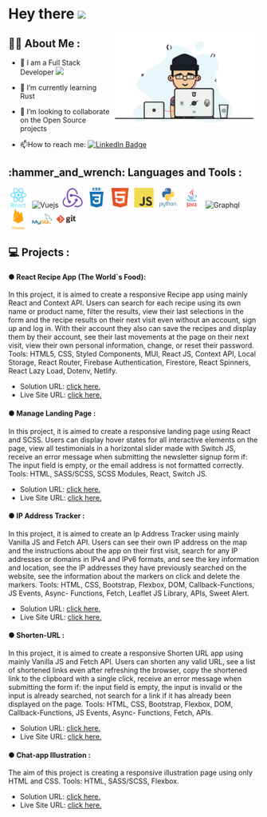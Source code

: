 
<h1>
  Hey there
  <img src="https://media.giphy.com/media/hvRJCLFzcasrR4ia7z/giphy.gif" width="30px"/>
</h1>

<img src="gif.gif" width="300" align="right"  />

## :man_technologist: About Me :

- 🔭 I am a Full Stack Developer <img src="https://media.giphy.com/media/WUlplcMpOCEmTGBtBW/giphy.gif" width="30" >
- 🌱 I’m currently learning Rust
- 👯 I’m looking to collaborate on the Open Source projects

- :mailbox:How to reach me:  <a href="https://www.linkedin.com/in/mubeydealpkilic"> <img src="https://img.shields.io/badge/LinkedIn-blue?style=for-the-badge&logo=linkedin&logoColor=white" width="80" height="20" alt="LinkedIn Badge"/> </a>  


<h2>:hammer_and_wrench: Languages and Tools :</h2>
<div>
  <div>
  <img src="https://github.com/devicons/devicon/blob/master/icons/react/react-original-wordmark.svg" title="React" alt="React" width="40" height="40"/>&nbsp;
  <img src="https://github.com/user-attachments/assets/308420bb-8c86-4f41-9832-4aca5dffed54" title="Vuejs" alt="Vuejs " width="40" height="40"/>&nbsp;
  <img src="https://github.com/devicons/devicon/blob/master/icons/redux/redux-original.svg" title="Redux" alt="Redux " width="40" height="40"/>&nbsp;
  <img src="https://github.com/devicons/devicon/blob/master/icons/css3/css3-plain-wordmark.svg"  title="CSS3" alt="CSS" width="40" height="40"/>&nbsp;
  <img src="https://github.com/devicons/devicon/blob/master/icons/html5/html5-original.svg" title="HTML5" alt="HTML" width="40" height="40"/>&nbsp;
  <img src="https://github.com/devicons/devicon/blob/master/icons/javascript/javascript-original.svg" title="JavaScript" alt="JavaScript" width="40" height="40"/>&nbsp;
  <img src="https://raw.githubusercontent.com/devicons/devicon/1119b9f84c0290e0f0b38982099a2bd027a48bf1/icons/python/python-original-wordmark.svg" title="Python" alt="Python" width="40" height="40"/>&nbsp;
  <img src="https://github.com/devicons/devicon/blob/master/icons/java/java-original-wordmark.svg" title="Java" alt="Java" width="40" height="40"/>&nbsp;
  <img src="https://github.com/user-attachments/assets/b3e419d4-d3d8-4366-8862-aab9b263fcd1" title="Graphql" alt="Graphql" width="40" height="40"/>&nbsp;
  <img src="https://github.com/devicons/devicon/blob/master/icons/firebase/firebase-plain-wordmark.svg" title="Firebase" alt="Firebase" width="40" height="40"/>&nbsp;
  <img src="https://github.com/devicons/devicon/blob/master/icons/mysql/mysql-original-wordmark.svg" title="MySQL"  alt="MySQL" width="40" height="40"/>&nbsp;
  <img src="https://github.com/devicons/devicon/blob/master/icons/git/git-original-wordmark.svg" title="Git" alt="Git" width="40" height="40"/>
  </div>
</div>

<h2>💻 Projects :</h2>
<h4>●   React Recipe App (The World`s Food):</h4>
<p> In this project, it is aimed to create a responsive Recipe app using mainly React and Context API. Users can search for each recipe using its own name or product name, filter the results, view their last selections in the form and the recipe results on their next visit even without an account, sign up and log in. With their account they also can save the recipes and display them by their account, see their last movements at the page on their next visit, view their own personal information, change, or reset their password. Tools: HTML5, CSS, Styled Components, MUI, React JS, Context API, Local Storage, React Router, Firebase Authentication, Firestore, React Spinners, React Lazy Load, Dotenv, Netlify.</p>

- Solution URL: [click here.](https://github.com/aLpSabre/React-Recipe-App)
- Live Site URL: [click here.](https://theworldsfood.netlify.app/)
  
<h4>●   Manage Landing Page :</h4>
<p>In this project, it is aimed to create a responsive landing page using React and SCSS. Users can display hover states for all interactive elements on the page, view all testimonials in a horizontal slider made with Switch JS, receive an error message when submitting the newsletter signup form if: The input field is empty, or the email address is not formatted correctly. Tools: HTML, SASS/SCSS, SCSS Modules, React, Switch JS.</p>
  
- Solution URL: [click here.](https://github.com/aLpSabre/manage-landing-page)
- Live Site URL: [click here.](https://alpsabre.github.io/manage-landing-page/)

<h4>●   IP Address Tracker :</h4>
<p>  In this project, it is aimed to create an Ip Address Tracker using mainly Vanilla JS and Fetch API. Users can see their own IP address on the map and the instructions about the app on their first visit, search for any IP addresses or domains in IPv4 and IPv6 formats, and see the key information and location, see the IP addresses they have previously searched on the website, see the information about the markers on click and delete the markers. Tools: HTML, CSS, Bootstrap, Flexbox, DOM, Callback-Functions, JS Events, Async- Functions, Fetch, Leaflet JS Library, APIs, Sweet Alert.</p>
  
- Solution URL: [click here.](https://github.com/aLpSabre/IP-Adress-Tracker)
- Live Site URL: [click here.](https://ip-trackerr.netlify.app/)
   
<h4>●  	Shorten-URL :</h4>
<p>  In this project, it is aimed to create a responsive Shorten URL app using mainly Vanilla JS and Fetch API. Users can shorten any valid URL, see a list of shortened links even after refreshing the browser, copy the shortened link to the clipboard with a single click, receive an error message when submitting the form if: the input field is empty, the input is invalid or the input is already searched, not search for a link if it has already been displayed on the page.  Tools: HTML, CSS, Bootstrap, Flexbox, DOM, Callback-Functions, JS Events, Async- Functions, Fetch, APIs.</p>

- Solution URL: [click here.](https://github.com/aLpSabre/Shorten-URL)
- Live Site URL: [click here.](https://alpsabre.github.io/Shorten-URL/)
<h4>●  Chat-app Illustration :</h4>
<p> The aim of this project is creating a responsive illustration page using only HTML and CSS. Tools: HTML, SASS/SCSS, Flexbox. </p>
  
- Solution URL: [click here.](https://github.com/aLpSabre/Frontend-Mentor-Projects/tree/main/chat-app-css-illustration-master)
- Live Site URL: [click here.](https://alpsabre.github.io/Frontend-Mentor-Projects/chat-app-css-illustration-master/)



